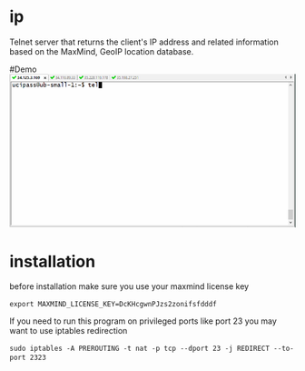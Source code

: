 # ip
Telnet server that returns the client's IP address and related information based on the MaxMind, GeoIP location database.

#Demo
![grab-landing-page](https://github.com/ucipass/ip/blob/main/telnet-geoip-from-gcp.gif)

# installation
before installation make sure you use your maxmind license key
```
export MAXMIND_LICENSE_KEY=DcKHcgwnPJzs2zonifsfdddf
```
If you need to run this program on privileged ports like port 23 you may want to use iptables redirection
```
sudo iptables -A PREROUTING -t nat -p tcp --dport 23 -j REDIRECT --to-port 2323
```